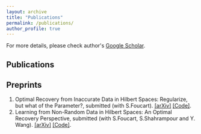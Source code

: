 ```yaml
---
layout: archive
title: "Publications"
permalink: /publications/
author_profile: true
---
```


For more details, please check author's <a href="https://scholar.google.com/citations?user=eAPnyCsAAAAJ&hl=zh-CN" target="_blank">Google Scholar</a>.

## Publications ##

## Preprints ##
1. Optimal Recovery from Inaccurate Data in Hilbert Spaces: Regularize, but what of the Parameter?, submitted  (with S.Foucart). <a href="https://arxiv.org/abs/2111.02601" target="_blank">[arXiv]</a> <a href="https://htmlpreview.github.io/?https://github.com/foucart/COR/blob/master/MATLAB/web/ORHilbert_Reg_repro.html" target="_blank">[Code]</a>.
1. Learning from Non-Random Data in Hilbert Spaces: An Optimal Recovery Perspective, submitted  (with S.Foucart,  S.Shahrampour and Y. Wang). <a href="https://arxiv.org/abs/2006.03706" target="_blank">[arXiv]</a> <a href="https://github.com/liaochunyang/Learning-from-Non-Random-Data-in-Hilbert-Spaces-An-Optimal-Recovery-Perspective" target="_blank">[Code]</a>.
